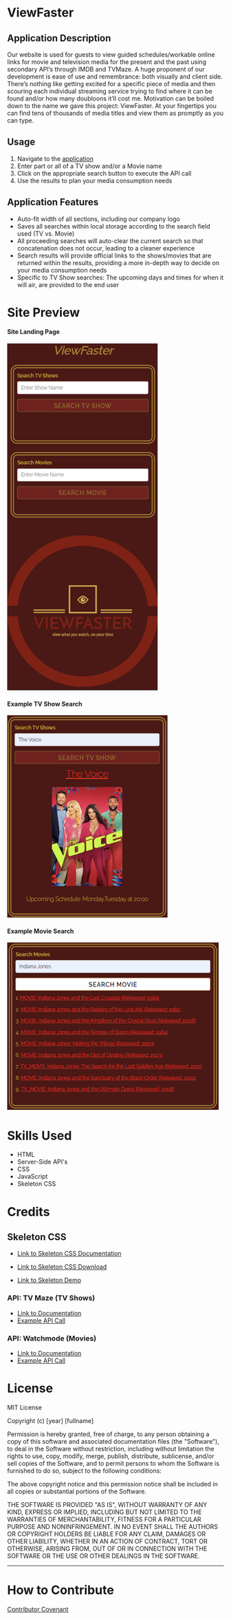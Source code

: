 # ViewFaster

## Application Description
Our website is used for guests to view guided schedules/workable online links for movie and television media for the present and the past using secondary API’s through IMDB and TVMaze. A huge proponent of our development is ease of use and remembrance: both visually and client side. There’s nothing like getting excited for a specific piece of media and then scouring each individual streaming service trying to find where it can be found and/or how many doubloons it’ll cost me. Motivation can be boiled down to the name we gave this project: ViewFaster. At your fingertips you can find tens of thousands of media titles and view them as promptly as you can type.

## Usage
1. Navigate to the [application](https://estee3.github.io/ViewFaster/)
2. Enter part or all of a TV show and/or a Movie name
3. Click on the appropriate search button to execute the API call
4. Use the results to plan your media consumption needs

## Application Features
- Auto-fit width of all sections, including our company logo
- Saves all searches within local storage according to the search field used (TV vs. Movie)
- All proceeding searches will auto-clear the current search so that concatenation does not occur, leading to a cleaner experience
- Search results will provide official links to the shows/movies that are returned within the results, providing a more in-depth way to decide on your media consumption needs
- Specific to TV Show searches: The upcoming days and times for when it will air, are provided to the end user

# Site Preview
#### Site Landing Page
![alt text](./assets/Screenshot_20221208_070008.png)
#### Example TV Show Search
![alt text](./assets/Screenshot_20221208_070218.png)
#### Example Movie Search
![alt text](./assets/Screenshot_20221208_070251.png)

# Skills Used
- HTML
- Server-Side API's
- CSS
- JavaScript
- Skeleton CSS

# Credits
## Skeleton CSS
- [Link to Skeleton CSS Documentation](http://getskeleton.com/)

- [Link to Skeleton CSS Download](https://github.com/dhg/Skeleton/releases/download/2.0.4/Skeleton-2.0.4.zip)

- [Link to Skeleton Demo](http://getskeleton.com/examples/landing/)

### API: TV Maze (TV Shows)
- [Link to Documentation](https://www.tvmaze.com/api)
- [Example API Call](https://api.tvmaze.com/search/shows)

### API: Watchmode (Movies)
- [Link to Documentation](https://api.watchmode.com/docs/)
- [Example API Call](https://api.watchmode.com/v1/search/?apiKey=kjG2rO76NTk8hjFjwsfFxxe205z2J4Fd2ZFn66nA&search_field=name&search_value=Ed%20Wood)

# License

MIT License

Copyright (c) [year] [fullname]

Permission is hereby granted, free of charge, to any person obtaining a copy
of this software and associated documentation files (the "Software"), to deal
in the Software without restriction, including without limitation the rights
to use, copy, modify, merge, publish, distribute, sublicense, and/or sell
copies of the Software, and to permit persons to whom the Software is
furnished to do so, subject to the following conditions:

The above copyright notice and this permission notice shall be included in all
copies or substantial portions of the Software.

THE SOFTWARE IS PROVIDED "AS IS", WITHOUT WARRANTY OF ANY KIND, EXPRESS OR
IMPLIED, INCLUDING BUT NOT LIMITED TO THE WARRANTIES OF MERCHANTABILITY,
FITNESS FOR A PARTICULAR PURPOSE AND NONINFRINGEMENT. IN NO EVENT SHALL THE
AUTHORS OR COPYRIGHT HOLDERS BE LIABLE FOR ANY CLAIM, DAMAGES OR OTHER
LIABILITY, WHETHER IN AN ACTION OF CONTRACT, TORT OR OTHERWISE, ARISING FROM,
OUT OF OR IN CONNECTION WITH THE SOFTWARE OR THE USE OR OTHER DEALINGS IN THE
SOFTWARE.

---

# How to Contribute

[Contributor Covenant](https://www.contributor-covenant.org/)

